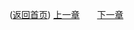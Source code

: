 ([返回首页](https://github.com/qianjilou/javascript3))
[上一章](https://github.com/qianjilou/javascript3/blob/master/chapter/chapter20.md)&emsp;&emsp;[下一章](https://github.com/qianjilou/javascript3/blob/master/chapter/chapter22.md)